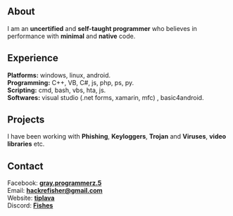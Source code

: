 ## About 
I am an **uncertified** and **self-taught programmer** who believes in performance with **minimal** and **native** code. 
## Experience
**Platforms:** windows, linux, android.<br>
**Programming:** C++, VB, C#, js, php, ps, py.<br>
**Scripting:** cmd, bash, vbs, hta, js.<br>
**Softwares:** visual studio (.net forms, xamarin, mfc) , basic4android.<br>
## Projects
I have been working with **Phishing**, **Keyloggers**, **Trojan** and **Viruses**, **video libraries** etc.
## Contact 
Facebook: <a href="https://fb.com/messages/t/gray.programmerz.5"><b>gray.programmerz.5</b></a><br>
Email: <b><a href="mailto:hackrefisher@gmail.com">hackrefisher@gmail.com</a></b><br>
Website: <a href="https://tiplava.blogspot.com/"><b>tiplava</b></a><br>
Discord: <a href="https://discord.gg/Hu5XPGMTuk"><b>Fishes</b></a><br>
